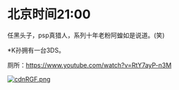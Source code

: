 # 北京时间21:00

任黑头子，psp真猎人，系列十年老粉阿蝗如是说道。(笑)

*K孙拥有一台3DS。

厕所：https://www.youtube.com/watch?v=RtY7ayP-n3M

[![cdnRGF.png](https://z3.ax1x.com/2021/04/10/cdnRGF.png)](https://imgtu.com/i/cdnRGF)